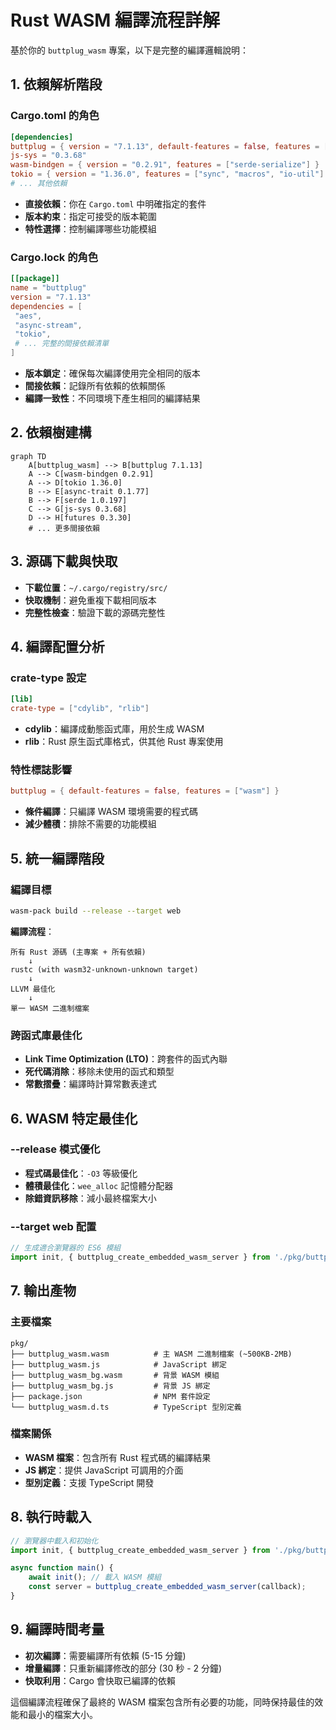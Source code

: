 # Rust WASM 編譯流程詳解

基於你的 `buttplug_wasm` 專案，以下是完整的編譯邏輯說明：

## 1. 依賴解析階段

### Cargo.toml 的角色
```toml
[dependencies]
buttplug = { version = "7.1.13", default-features = false, features = ["wasm"] }
js-sys = "0.3.68"
wasm-bindgen = { version = "0.2.91", features = ["serde-serialize"] }
tokio = { version = "1.36.0", features = ["sync", "macros", "io-util"] }
# ... 其他依賴
```

- **直接依賴**：你在 `Cargo.toml` 中明確指定的套件
- **版本約束**：指定可接受的版本範圍
- **特性選擇**：控制編譯哪些功能模組

### Cargo.lock 的角色
```toml
[[package]]
name = "buttplug"
version = "7.1.13"
dependencies = [
 "aes",
 "async-stream", 
 "tokio",
 # ... 完整的間接依賴清單
]
```

- **版本鎖定**：確保每次編譯使用完全相同的版本
- **間接依賴**：記錄所有依賴的依賴關係
- **編譯一致性**：不同環境下產生相同的編譯結果

## 2. 依賴樹建構

```mermaid
graph TD
    A[buttplug_wasm] --> B[buttplug 7.1.13]
    A --> C[wasm-bindgen 0.2.91]
    A --> D[tokio 1.36.0]
    B --> E[async-trait 0.1.77]
    B --> F[serde 1.0.197]
    C --> G[js-sys 0.3.68]
    D --> H[futures 0.3.30]
    # ... 更多間接依賴
```

## 3. 源碼下載與快取

- **下載位置**：`~/.cargo/registry/src/`
- **快取機制**：避免重複下載相同版本
- **完整性檢查**：驗證下載的源碼完整性

## 4. 編譯配置分析

### crate-type 設定
```toml
[lib]
crate-type = ["cdylib", "rlib"]
```
- **cdylib**：編譯成動態函式庫，用於生成 WASM
- **rlib**：Rust 原生函式庫格式，供其他 Rust 專案使用

### 特性標誌影響
```toml
buttplug = { default-features = false, features = ["wasm"] }
```
- **條件編譯**：只編譯 WASM 環境需要的程式碼
- **減少體積**：排除不需要的功能模組

## 5. 統一編譯階段

### 編譯目標
```bash
wasm-pack build --release --target web
```

**編譯流程**：
```
所有 Rust 源碼 (主專案 + 所有依賴)
    ↓
rustc (with wasm32-unknown-unknown target)
    ↓ 
LLVM 最佳化
    ↓
單一 WASM 二進制檔案
```

### 跨函式庫最佳化
- **Link Time Optimization (LTO)**：跨套件的函式內聯
- **死代碼消除**：移除未使用的函式和類型
- **常數摺疊**：編譯時計算常數表達式

## 6. WASM 特定最佳化

### --release 模式優化
- **程式碼最佳化**：`-O3` 等級優化
- **體積最佳化**：`wee_alloc` 記憶體分配器
- **除錯資訊移除**：減小最終檔案大小

### --target web 配置
```javascript
// 生成適合瀏覽器的 ES6 模組
import init, { buttplug_create_embedded_wasm_server } from './pkg/buttplug_wasm.js';
```

## 7. 輸出產物

### 主要檔案
```
pkg/
├── buttplug_wasm.wasm          # 主 WASM 二進制檔案 (~500KB-2MB)
├── buttplug_wasm.js            # JavaScript 綁定
├── buttplug_wasm_bg.wasm       # 背景 WASM 模組
├── buttplug_wasm_bg.js         # 背景 JS 綁定
├── package.json                # NPM 套件設定
└── buttplug_wasm.d.ts          # TypeScript 型別定義
```

### 檔案關係
- **WASM 檔案**：包含所有 Rust 程式碼的編譯結果
- **JS 綁定**：提供 JavaScript 可調用的介面
- **型別定義**：支援 TypeScript 開發

## 8. 執行時載入

```javascript
// 瀏覽器中載入和初始化
import init, { buttplug_create_embedded_wasm_server } from './pkg/buttplug_wasm.js';

async function main() {
    await init(); // 載入 WASM 模組
    const server = buttplug_create_embedded_wasm_server(callback);
}
```

## 9. 編譯時間考量

- **初次編譯**：需要編譯所有依賴 (5-15 分鐘)
- **增量編譯**：只重新編譯修改的部分 (30 秒 - 2 分鐘)
- **快取利用**：Cargo 會快取已編譯的依賴

這個編譯流程確保了最終的 WASM 檔案包含所有必要的功能，同時保持最佳的效能和最小的檔案大小。
